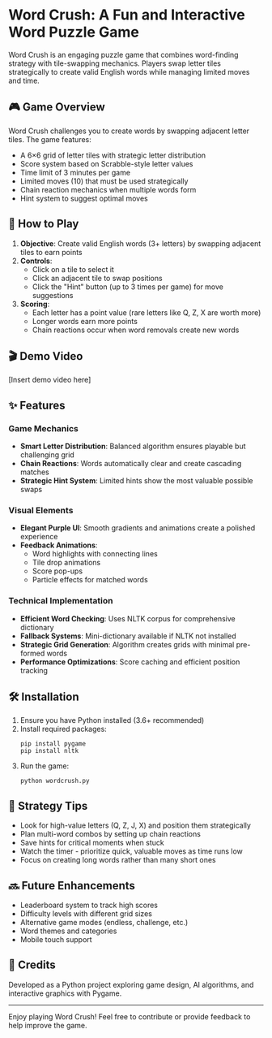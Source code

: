 # Word Crush: A Fun and Interactive Word Puzzle Game

Word Crush is an engaging puzzle game that combines word-finding strategy with tile-swapping mechanics. Players swap letter tiles strategically to create valid English words while managing limited moves and time.

## 🎮 Game Overview

Word Crush challenges you to create words by swapping adjacent letter tiles. The game features:

- A 6×6 grid of letter tiles with strategic letter distribution
- Score system based on Scrabble-style letter values
- Time limit of 3 minutes per game
- Limited moves (10) that must be used strategically
- Chain reaction mechanics when multiple words form
- Hint system to suggest optimal moves

## 📖 How to Play

1. **Objective**: Create valid English words (3+ letters) by swapping adjacent tiles to earn points
2. **Controls**: 
   - Click on a tile to select it
   - Click an adjacent tile to swap positions
   - Click the "Hint" button (up to 3 times per game) for move suggestions
3. **Scoring**:
   - Each letter has a point value (rare letters like Q, Z, X are worth more)
   - Longer words earn more points
   - Chain reactions occur when word removals create new words

## 🎬 Demo Video

[Insert demo video here]

## ✨ Features

### Game Mechanics
- **Smart Letter Distribution**: Balanced algorithm ensures playable but challenging grid
- **Chain Reactions**: Words automatically clear and create cascading matches
- **Strategic Hint System**: Limited hints show the most valuable possible swaps

### Visual Elements
- **Elegant Purple UI**: Smooth gradients and animations create a polished experience
- **Feedback Animations**: 
  - Word highlights with connecting lines
  - Tile drop animations
  - Score pop-ups
  - Particle effects for matched words

### Technical Implementation
- **Efficient Word Checking**: Uses NLTK corpus for comprehensive dictionary
- **Fallback Systems**: Mini-dictionary available if NLTK not installed
- **Strategic Grid Generation**: Algorithm creates grids with minimal pre-formed words
- **Performance Optimizations**: Score caching and efficient position tracking

## 🛠️ Installation

1. Ensure you have Python installed (3.6+ recommended)
2. Install required packages:
   ```
   pip install pygame
   pip install nltk
   ```
3. Run the game:
   ```
   python wordcrush.py
   ```

## 🧠 Strategy Tips

- Look for high-value letters (Q, Z, J, X) and position them strategically
- Plan multi-word combos by setting up chain reactions
- Save hints for critical moments when stuck
- Watch the timer - prioritize quick, valuable moves as time runs low
- Focus on creating long words rather than many short ones

## 🔜 Future Enhancements

- Leaderboard system to track high scores
- Difficulty levels with different grid sizes
- Alternative game modes (endless, challenge, etc.)
- Word themes and categories
- Mobile touch support

## 📝 Credits

Developed as a Python project exploring game design, AI algorithms, and interactive graphics with Pygame.

---

Enjoy playing Word Crush! Feel free to contribute or provide feedback to help improve the game.